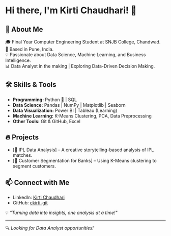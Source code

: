 # Hi there, I'm Kirti Chaudhari! 👋  

## 🚀 About Me  
🎓 Final Year Computer Engineering Student at SNJB College, Chandwad.  
📍 Based in Pune, India.  
💡 Passionate about Data Science, Machine Learning, and Business Intelligence.  
📊 Data Analyst in the making | Exploring Data-Driven Decision Making.  

## 🛠 Skills & Tools  
- **Programming:** Python 🐍 | SQL  
- **Data Science:** Pandas | NumPy | Matplotlib | Seaborn  
- **Data Visualization:** Power BI | Tableau (Learning)  
- **Machine Learning:** K-Means Clustering, PCA, Data Preprocessing  
- **Other Tools:** Git & GitHub, Excel  

## 🔥 Projects  
- [🏏 IPL Data Analysis] – A creative storytelling-based analysis of IPL matches.  
- [🏦 Customer Segmentation for Banks] – Using K-Means clustering to segment customers.  

## 📫 Connect with Me  
- LinkedIn: [Kirti Chaudhari]((https://www.linkedin.com/in/kirti-chaudhari-05a327357/))  
- GitHub: [ckirti-git]((https://github.com/ckirti-git))  

💡 _"Turning data into insights, one analysis at a time!"_  

---
🔍 *Looking for Data Analyst opportunities!*  
